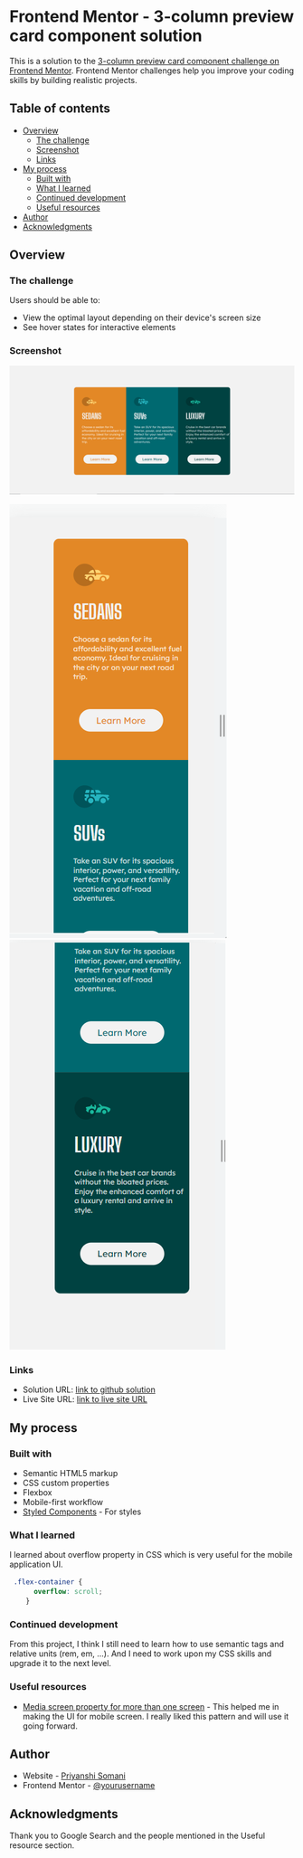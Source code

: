 # Frontend Mentor - 3-column preview card component solution

This is a solution to the [3-column preview card component challenge on Frontend Mentor](https://www.frontendmentor.io/challenges/3column-preview-card-component-pH92eAR2-). Frontend Mentor challenges help you improve your coding skills by building realistic projects. 

## Table of contents

- [Overview](#overview)
  - [The challenge](#the-challenge)
  - [Screenshot](#screenshot)
  - [Links](#links)
- [My process](#my-process)
  - [Built with](#built-with)
  - [What I learned](#what-i-learned)
  - [Continued development](#continued-development)
  - [Useful resources](#useful-resources)
- [Author](#author)
- [Acknowledgments](#acknowledgments)


## Overview

### The challenge

Users should be able to:

- View the optimal layout depending on their device's screen size
- See hover states for interactive elements

### Screenshot

![ Result viewed from desktop](./screenshots/desktop.PNG)

![ Result viewed from mobile](./screenshots/mobile1.PNG)
![ Result viewed from mobile](./screenshots/mobile2.PNG)

### Links

- Solution URL: [link to github solution](https://github.com/Priyanshi233/-3-column-preview-card-component-solution)
- Live Site URL: [link to live site URL](https://bright-lokum-8d9da7.netlify.app/)

## My process

### Built with

- Semantic HTML5 markup
- CSS custom properties
- Flexbox
- Mobile-first workflow
- [Styled Components](https://styled-components.com/) - For styles

### What I learned

I learned about overflow property in CSS which is very useful for the mobile application UI.

```css
 .flex-container {
      overflow: scroll;
    }
```

### Continued development

From this project, I think I still need to learn how to use semantic tags and relative units (rem, em, ...). And I need to work upon my CSS skills and upgrade it to the next level.

### Useful resources

- [Media screen property for more than one screen](https://www.w3schools.com/css/tryit.asp?filename=trycss_mediaqueries_flex) - This helped me in making the UI for mobile screen. I really liked this pattern and will use it going forward.

## Author

- Website - [Priyanshi Somani](https://github.com/Priyanshi233)
- Frontend Mentor - [@yourusername](https://www.frontendmentor.io/profile/Priyanshii677)

## Acknowledgments

Thank you to Google Search and the people mentioned in the Useful resource section.


